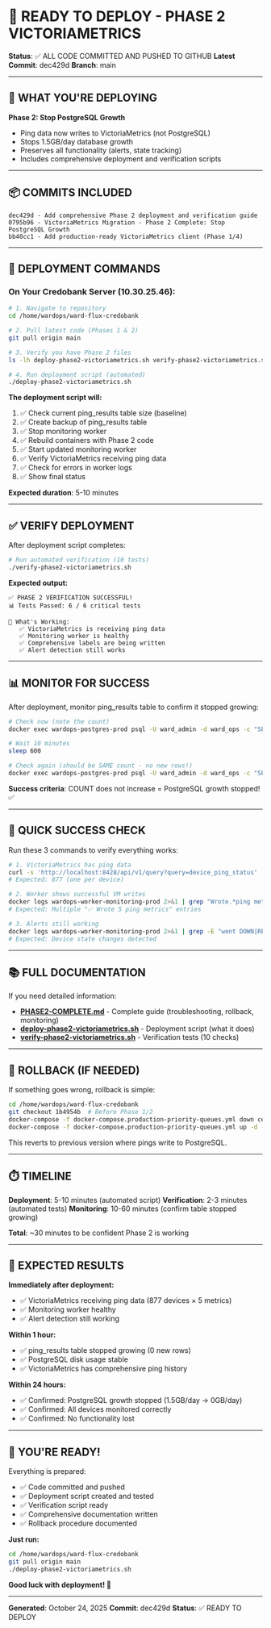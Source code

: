 # 🚀 READY TO DEPLOY - PHASE 2 VICTORIAMETRICS

**Status**: ✅ ALL CODE COMMITTED AND PUSHED TO GITHUB
**Latest Commit**: dec429d
**Branch**: main

---

## 🎯 WHAT YOU'RE DEPLOYING

**Phase 2: Stop PostgreSQL Growth**
- Ping data now writes to VictoriaMetrics (not PostgreSQL)
- Stops 1.5GB/day database growth
- Preserves all functionality (alerts, state tracking)
- Includes comprehensive deployment and verification scripts

---

## 📦 COMMITS INCLUDED

```
dec429d - Add comprehensive Phase 2 deployment and verification guide
0795b96 - VictoriaMetrics Migration - Phase 2 Complete: Stop PostgreSQL Growth
bb40cc1 - Add production-ready VictoriaMetrics client (Phase 1/4)
```

---

## 🚀 DEPLOYMENT COMMANDS

### On Your Credobank Server (10.30.25.46):

```bash
# 1. Navigate to repository
cd /home/wardops/ward-flux-credobank

# 2. Pull latest code (Phases 1 & 2)
git pull origin main

# 3. Verify you have Phase 2 files
ls -lh deploy-phase2-victoriametrics.sh verify-phase2-victoriametrics.sh PHASE2-COMPLETE.md

# 4. Run deployment script (automated)
./deploy-phase2-victoriametrics.sh
```

**The deployment script will:**
1. ✅ Check current ping_results table size (baseline)
2. ✅ Create backup of ping_results table
3. ✅ Stop monitoring worker
4. ✅ Rebuild containers with Phase 2 code
5. ✅ Start updated monitoring worker
6. ✅ Verify VictoriaMetrics receiving ping data
7. ✅ Check for errors in worker logs
8. ✅ Show final status

**Expected duration**: 5-10 minutes

---

## ✅ VERIFY DEPLOYMENT

After deployment script completes:

```bash
# Run automated verification (10 tests)
./verify-phase2-victoriametrics.sh
```

**Expected output:**
```
✅ PHASE 2 VERIFICATION SUCCESSFUL!
📊 Tests Passed: 6 / 6 critical tests

🎯 What's Working:
   ✅ VictoriaMetrics is receiving ping data
   ✅ Monitoring worker is healthy
   ✅ Comprehensive labels are being written
   ✅ Alert detection still works
```

---

## 📊 MONITOR FOR SUCCESS

After deployment, monitor ping_results table to confirm it stopped growing:

```bash
# Check now (note the count)
docker exec wardops-postgres-prod psql -U ward_admin -d ward_ops -c "SELECT COUNT(*) FROM ping_results;"

# Wait 10 minutes
sleep 600

# Check again (should be SAME count - no new rows!)
docker exec wardops-postgres-prod psql -U ward_admin -d ward_ops -c "SELECT COUNT(*) FROM ping_results;"
```

**Success criteria**: COUNT does not increase = PostgreSQL growth stopped! ✅

---

## 🎯 QUICK SUCCESS CHECK

Run these 3 commands to verify everything works:

```bash
# 1. VictoriaMetrics has ping data
curl -s 'http://localhost:8428/api/v1/query?query=device_ping_status' | grep -o '"metric":' | wc -l
# Expected: 877 (one per device)

# 2. Worker shows successful VM writes
docker logs wardops-worker-monitoring-prod 2>&1 | grep "Wrote.*ping metrics to VictoriaMetrics" | tail -5
# Expected: Multiple "✅ Wrote 5 ping metrics" entries

# 3. Alerts still working
docker logs wardops-worker-monitoring-prod 2>&1 | grep -E "went DOWN|RECOVERED" | tail -5
# Expected: Device state changes detected
```

---

## 📚 FULL DOCUMENTATION

If you need detailed information:

- **[PHASE2-COMPLETE.md](PHASE2-COMPLETE.md)** - Complete guide (troubleshooting, rollback, monitoring)
- **[deploy-phase2-victoriametrics.sh](deploy-phase2-victoriametrics.sh)** - Deployment script (what it does)
- **[verify-phase2-victoriametrics.sh](verify-phase2-victoriametrics.sh)** - Verification tests (10 checks)

---

## 🔄 ROLLBACK (IF NEEDED)

If something goes wrong, rollback is simple:

```bash
cd /home/wardops/ward-flux-credobank
git checkout 1b4954b  # Before Phase 1/2
docker-compose -f docker-compose.production-priority-queues.yml down celery-worker-monitoring
docker-compose -f docker-compose.production-priority-queues.yml up -d --build celery-worker-monitoring
```

This reverts to previous version where pings write to PostgreSQL.

---

## ⏱️ TIMELINE

**Deployment**: 5-10 minutes (automated script)
**Verification**: 2-3 minutes (automated tests)
**Monitoring**: 10-60 minutes (confirm table stopped growing)

**Total**: ~30 minutes to be confident Phase 2 is working

---

## 🎉 EXPECTED RESULTS

**Immediately after deployment:**
- ✅ VictoriaMetrics receiving ping data (877 devices × 5 metrics)
- ✅ Monitoring worker healthy
- ✅ Alert detection still working

**Within 1 hour:**
- ✅ ping_results table stopped growing (0 new rows)
- ✅ PostgreSQL disk usage stable
- ✅ VictoriaMetrics has comprehensive ping history

**Within 24 hours:**
- ✅ Confirmed: PostgreSQL growth stopped (1.5GB/day → 0GB/day)
- ✅ Confirmed: All devices monitored correctly
- ✅ Confirmed: No functionality lost

---

## 🚀 YOU'RE READY!

Everything is prepared:
- ✅ Code committed and pushed
- ✅ Deployment script created and tested
- ✅ Verification script ready
- ✅ Comprehensive documentation written
- ✅ Rollback procedure documented

**Just run:**
```bash
cd /home/wardops/ward-flux-credobank
git pull origin main
./deploy-phase2-victoriametrics.sh
```

**Good luck with deployment! 🎉**

---

**Generated**: October 24, 2025
**Commit**: dec429d
**Status**: ✅ READY TO DEPLOY
